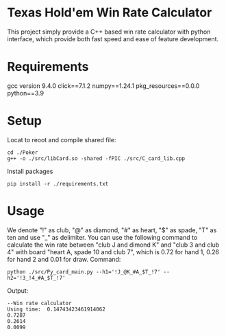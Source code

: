 # Texas Hold'em Win Rate Calculator
This project simply provide a C++ based win rate calculator with python interface, which provide both fast speed and ease of feature development.

# Requirements
gcc version 9.4.0
click==7.1.2
numpy==1.24.1
pkg_resources==0.0.0
python==3.9

# Setup
Locat to reoot and compile shared file:
```
cd ./Poker
g++ -o ./src/libCard.so -shared -fPIC ./src/C_card_lib.cpp
```
Install packages
```
pip install -r ./requirements.txt
```

# Usage
We denote "!" as club, "@" as diamond, "#" as heart, "$" as spade, "T" as ten and use
"_" as delimiter. You can use the following command to calculate the win rate between "club J and dimond K" and "club 3 and club 4" with board "heart A, spade 10 and club 7", which is 0.72 for hand 1, 0.26 for hand 2 and 0.01 for draw.
Command:
```
python ./src/Py_card_main.py --h1='!J_@K_#A_$T_!7' --h2='!3_!4_#A_$T_!7'
```
Output:
```
--Win rate calculator
Using time:  0.14743423461914062
0.7287
0.2614
0.0099
```
